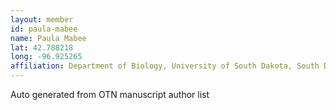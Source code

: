 ```yaml
---
layout: member
id: paula-mabee
name: Paula Mabee
lat: 42.788218
long: -96.925265
affiliation: Department of Biology, University of South Dakota, South Dakota, USA
---
```


Auto generated from OTN manuscript author list

